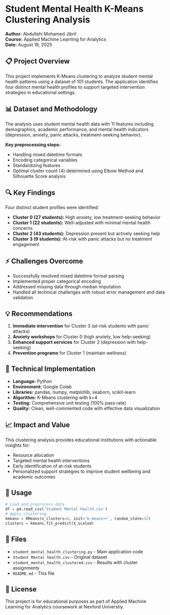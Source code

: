 # Student Mental Health K-Means Clustering Analysis

**Author:** Abdullahi Mohamed Jibril  
**Course:** Applied Machine Learning for Analytics  
**Date:** August 19, 2025

## 📋 Project Overview
This project implements K-Means clustering to analyze student mental health patterns using a dataset of 101 students. The application identifies four distinct mental health profiles to support targeted intervention strategies in educational settings.

## 📊 Dataset and Methodology
The analysis uses student mental health data with 11 features including demographics, academic performance, and mental health indicators (depression, anxiety, panic attacks, treatment-seeking behavior). 

**Key preprocessing steps:**
- Handling mixed datetime formats
- Encoding categorical variables
- Standardizing features
- Optimal cluster count (4) determined using Elbow Method and Silhouette Score analysis

## 🔍 Key Findings
Four distinct student profiles were identified:

- **Cluster 0 (27 students):** High anxiety, low treatment-seeking behavior
- **Cluster 1 (22 students):** Well-adjusted with minimal mental health concerns  
- **Cluster 2 (43 students):** Depression present but actively seeking help
- **Cluster 3 (9 students):** At-risk with panic attacks but no treatment engagement

## ⚡ Challenges Overcome
- Successfully resolved mixed datetime format parsing
- Implemented proper categorical encoding
- Addressed missing data through median imputation
- Handled all technical challenges with robust error management and data validation

## 💡 Recommendations
1. **Immediate intervention** for Cluster 3 (at-risk students with panic attacks)
2. **Anxiety workshops** for Cluster 0 (high anxiety, low help-seeking)
3. **Enhanced support services** for Cluster 2 (depression with help-seeking)
4. **Prevention programs** for Cluster 1 (maintain wellness)

## 🔧 Technical Implementation
- **Language:** Python
- **Environment:** Google Colab
- **Libraries:** pandas, numpy, matplotlib, seaborn, scikit-learn
- **Algorithm:** K-Means clustering with k=4
- **Testing:** Comprehensive unit testing (100% pass rate)
- **Quality:** Clean, well-commented code with effective data visualization

## 📈 Impact and Value
This clustering analysis provides educational institutions with actionable insights for:
- Resource allocation
- Targeted mental health interventions
- Early identification of at-risk students
- Personalized support strategies to improve student wellbeing and academic outcomes

## 🚀 Usage
```python
# Load and preprocess data
df = pd.read_csv('Student Mental health.csv')
# Apply clustering
kmeans = KMeans(n_clusters=4, init='k-means++', random_state=42)
clusters = kmeans.fit_predict(X_scaled)
```

## 📁 Files
- `student_mental_health_clustering.py` - Main application code
- `Student Mental health.csv` - Original dataset
- `student_mental_health_clustered.csv` - Results with cluster assignments
- `README.md` - This file

## 📝 License
This project is for educational purposes as part of Applied Machine Learning for Analytics coursework at Nexford Universtiy. 
